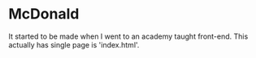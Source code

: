 # McDonald
It started to be made when I went to an academy taught front-end.
This actually has single page is 'index.html'.
